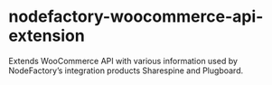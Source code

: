 # nodefactory-woocommerce-api-extension
Extends WooCommerce API with various information used by NodeFactory’s integration products Sharespine and Plugboard.
